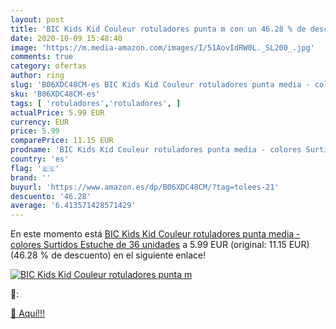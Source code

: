 ```yaml
---
layout: post
title: 'BIC Kids Kid Couleur rotuladores punta m con un 46.28 % de descuento'
date: 2020-10-09 15:48:40
image: 'https://m.media-amazon.com/images/I/51AovIdRW0L._SL200_.jpg'
comments: true
category: ofertas
author: ring
slug: 'B06XDC48CM-es BIC Kids Kid Couleur rotuladores punta media - colores...'
sku: 'B06XDC48CM-es'
tags: [ 'rotuladores','rotuladores', ]
actualPrice: 5.99 EUR
currency: EUR
price: 5.99
comparePrice: 11.15 EUR
prodname: 'BIC Kids Kid Couleur rotuladores punta media - colores Surtidos  Estuche de 36 unidades'
country: 'es'
flag: '🇪🇸'
brand: ''
buyurl: 'https://www.amazon.es/dp/B06XDC48CM/?tag=tolees-21'
descuento: '46.28'
average: '6.413571428571429'
---
```


En este momento está [BIC Kids Kid Couleur rotuladores punta media - colores Surtidos  Estuche de 36 unidades](https://www.amazon.es/dp/B06XDC48CM/?tag=tolees-21) a 5.99 EUR (original: 11.15 EUR) (46.28 %  de descuento) en el siguiente enlace!

[![BIC Kids Kid Couleur rotuladores punta m](https://m.media-amazon.com/images/I/51AovIdRW0L._SL200_.jpg)](https://www.amazon.es/dp/B06XDC48CM/?tag=tolees-21)

🔎:


[🛒 Aquí!!!](https://www.amazon.es/dp/B06XDC48CM/?tag=tolees-21)
